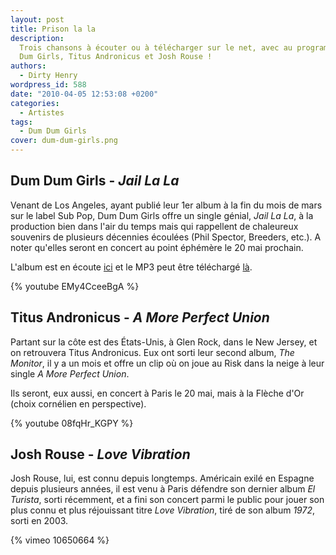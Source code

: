 ```yaml
---
layout: post
title: Prison la la
description:
  Trois chansons à écouter ou à télécharger sur le net, avec au programme, Dum
  Dum Girls, Titus Andronicus et Josh Rouse !
authors:
  - Dirty Henry
wordpress_id: 588
date: "2010-04-05 12:53:08 +0200"
categories:
  - Artistes
tags:
  - Dum Dum Girls
cover: dum-dum-girls.png
---
```


## Dum Dum Girls - _Jail La La_

Venant de Los Angeles, ayant publié leur 1er album à la fin du mois de mars sur
le label Sub Pop, Dum Dum Girls offre un single génial, _Jail La La_, à la
production bien dans l'air du temps mais qui rappellent de chaleureux souvenirs
de plusieurs décennies écoulées (Phil Spector, Breeders, etc.). A noter qu'elles
seront en concert au point éphémère le 20 mai prochain.

L'album est en écoute [ici][2] et le MP3 peut être téléchargé [là][1].

{% youtube EMy4CceeBgA %}

## Titus Andronicus - _A More Perfect Union_

Partant sur la côte est des États-Unis, à Glen Rock, dans le New Jersey, et on
retrouvera Titus Andronicus. Eux ont sorti leur second album, _The Monitor_, il
y a un mois et offre un clip où on joue au Risk dans la neige à leur single _A
More Perfect Union_.

Ils seront, eux aussi, en concert à Paris le 20 mai, mais à la Flèche d'Or
(choix cornélien en perspective).

{% youtube 08fqHr_KGPY %}

## Josh Rouse - _Love Vibration_

Josh Rouse, lui, est connu depuis longtemps. Américain exilé en Espagne depuis
plusieurs années, il est venu à Paris défendre son dernier album _El Turista_,
sorti récemment, et a fini son concert parmi le public pour jouer son plus connu
et plus réjouissant titre _Love Vibration_, tiré de son album _1972_, sorti
en 2003.

{% vimeo 10650664 %}

[1]: https://www.stereogum.com/319791/dum-dum-girls-jail-la-la-video/video/
[2]:
  https://open.spotify.com/album/02bHncohpkYxdTHHzy34Y0?si=-WxL3k6IRoWoqAddsRrZ5g
